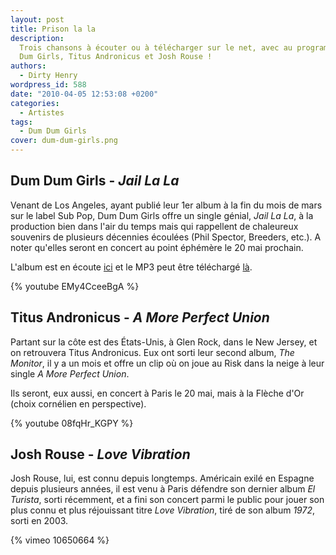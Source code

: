 ```yaml
---
layout: post
title: Prison la la
description:
  Trois chansons à écouter ou à télécharger sur le net, avec au programme, Dum
  Dum Girls, Titus Andronicus et Josh Rouse !
authors:
  - Dirty Henry
wordpress_id: 588
date: "2010-04-05 12:53:08 +0200"
categories:
  - Artistes
tags:
  - Dum Dum Girls
cover: dum-dum-girls.png
---
```


## Dum Dum Girls - _Jail La La_

Venant de Los Angeles, ayant publié leur 1er album à la fin du mois de mars sur
le label Sub Pop, Dum Dum Girls offre un single génial, _Jail La La_, à la
production bien dans l'air du temps mais qui rappellent de chaleureux souvenirs
de plusieurs décennies écoulées (Phil Spector, Breeders, etc.). A noter qu'elles
seront en concert au point éphémère le 20 mai prochain.

L'album est en écoute [ici][2] et le MP3 peut être téléchargé [là][1].

{% youtube EMy4CceeBgA %}

## Titus Andronicus - _A More Perfect Union_

Partant sur la côte est des États-Unis, à Glen Rock, dans le New Jersey, et on
retrouvera Titus Andronicus. Eux ont sorti leur second album, _The Monitor_, il
y a un mois et offre un clip où on joue au Risk dans la neige à leur single _A
More Perfect Union_.

Ils seront, eux aussi, en concert à Paris le 20 mai, mais à la Flèche d'Or
(choix cornélien en perspective).

{% youtube 08fqHr_KGPY %}

## Josh Rouse - _Love Vibration_

Josh Rouse, lui, est connu depuis longtemps. Américain exilé en Espagne depuis
plusieurs années, il est venu à Paris défendre son dernier album _El Turista_,
sorti récemment, et a fini son concert parmi le public pour jouer son plus connu
et plus réjouissant titre _Love Vibration_, tiré de son album _1972_, sorti
en 2003.

{% vimeo 10650664 %}

[1]: https://www.stereogum.com/319791/dum-dum-girls-jail-la-la-video/video/
[2]:
  https://open.spotify.com/album/02bHncohpkYxdTHHzy34Y0?si=-WxL3k6IRoWoqAddsRrZ5g
